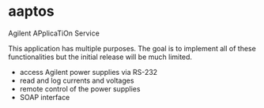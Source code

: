 aaptos
======

Agilent APplicaTiOn Service

This application has multiple purposes. The goal is to implement all of these functionalities but the initial release will be much limited.
- access Agilent power supplies via RS-232
- read and log currents and voltages 
- remote control of the power supplies
- SOAP interface


